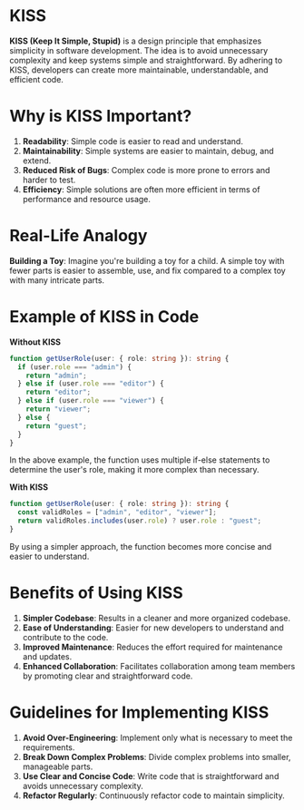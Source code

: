 # KISS

**KISS (Keep It Simple, Stupid)** is a design principle that emphasizes simplicity in software development. The idea is to avoid unnecessary complexity and keep systems simple and straightforward. By adhering to KISS, developers can create more maintainable, understandable, and efficient code.

# Why is KISS Important?

1. **Readability**: Simple code is easier to read and understand.
2. **Maintainability**: Simple systems are easier to maintain, debug, and extend.
3. **Reduced Risk of Bugs**: Complex code is more prone to errors and harder to test.
4. **Efficiency**: Simple solutions are often more efficient in terms of performance and resource usage.

# Real-Life Analogy

**Building a Toy**: Imagine you're building a toy for a child. A simple toy with fewer parts is easier to assemble, use, and fix compared to a complex toy with many intricate parts.

# Example of KISS in Code

**Without KISS**

```typescript
function getUserRole(user: { role: string }): string {
  if (user.role === "admin") {
    return "admin";
  } else if (user.role === "editor") {
    return "editor";
  } else if (user.role === "viewer") {
    return "viewer";
  } else {
    return "guest";
  }
}
```

In the above example, the function uses multiple if-else statements to determine the user's role, making it more complex than necessary.

**With KISS**

```typescript
function getUserRole(user: { role: string }): string {
  const validRoles = ["admin", "editor", "viewer"];
  return validRoles.includes(user.role) ? user.role : "guest";
}
```

By using a simpler approach, the function becomes more concise and easier to understand.

# Benefits of Using KISS

1. **Simpler Codebase**: Results in a cleaner and more organized codebase.
2. **Ease of Understanding**: Easier for new developers to understand and contribute to the code.
3. **Improved Maintenance**: Reduces the effort required for maintenance and updates.
4. **Enhanced Collaboration**: Facilitates collaboration among team members by promoting clear and straightforward code.

# Guidelines for Implementing KISS

1. **Avoid Over-Engineering**: Implement only what is necessary to meet the requirements.
2. **Break Down Complex Problems**: Divide complex problems into smaller, manageable parts.
3. **Use Clear and Concise Code**: Write code that is straightforward and avoids unnecessary complexity.
4. **Refactor Regularly**: Continuously refactor code to maintain simplicity.
